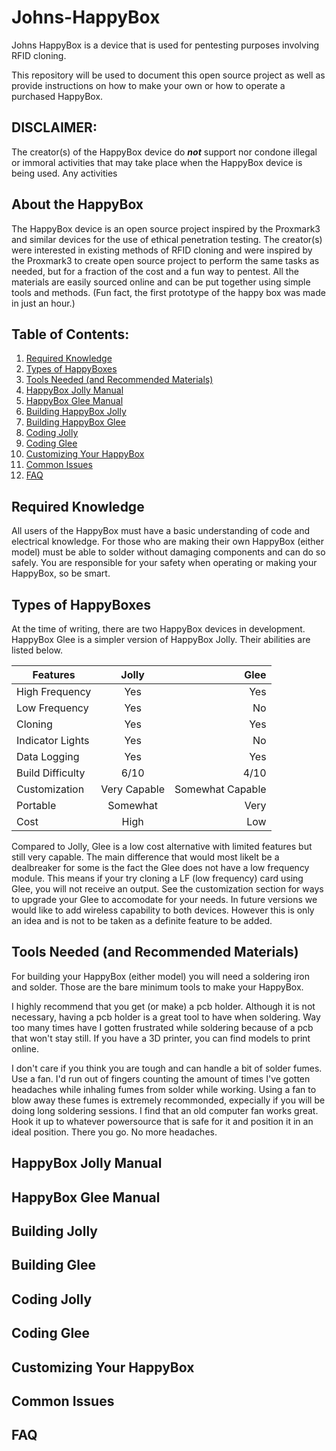 # Johns-HappyBox
Johns HappyBox is a device that is used for pentesting purposes involving RFID cloning.

This repository will be used to document this open source project as well as provide instructions on how to make your own or how to operate a purchased HappyBox.

## DISCLAIMER:
The creator(s) of the HappyBox device do ***not*** support nor condone illegal or immoral activities that may take place when the HappyBox device is being used. Any activities

## About the HappyBox

The HappyBox device is an open source project inspired by the Proxmark3 and similar devices for the use of ethical penetration testing. The creator(s) were interested in existing methods of RFID cloning and were inspired by the Proxmark3 to create open source project to perform the same tasks as needed, but for a fraction of the cost and a fun way to pentest. All the materials are easily sourced online and can be put together using simple tools and methods. (Fun fact, the first prototype of the happy box was made in just an hour.)

## Table of Contents:

1. [Required Knowledge](https://github.com/JohnathanAlonzo/Johns-HappyBox/blob/main/README.md#required-knowledge)
2. [Types of HappyBoxes](https://github.com/JohnathanAlonzo/Johns-HappyBox/blob/main/README.md#types-of-happyboxs)
3. [Tools Needed (and Recommended Materials)](https://github.com/JohnathanAlonzo/Johns-HappyBox/blob/main/README.md#tools-needed-and-recommended-materials)
4. [HappyBox Jolly Manual](https://github.com/JohnathanAlonzo/Johns-HappyBox/blob/main/README.md#happybox-jolly-manual)
5. [HappyBox Glee Manual](https://github.com/JohnathanAlonzo/Johns-HappyBox/blob/main/README.md#happybox-glee-manual)
6. [Building HappyBox Jolly](https://github.com/JohnathanAlonzo/Johns-HappyBox/blob/main/README.md#building-jolly)
7. [Building HappyBox Glee](https://github.com/JohnathanAlonzo/Johns-HappyBox/blob/main/README.md#building-glee)
8. [Coding Jolly](https://github.com/JohnathanAlonzo/Johns-HappyBox/blob/main/README.md#coding-jolly)
9. [Coding Glee](https://github.com/JohnathanAlonzo/Johns-HappyBox/blob/main/README.md#coding-glee)
10. [Customizing Your HappyBox](https://github.com/JohnathanAlonzo/Johns-HappyBox/blob/main/README.md#customizing-your-happybox)
11. [Common Issues](https://github.com/JohnathanAlonzo/Johns-HappyBox/blob/main/README.md#common-issues)
12. [FAQ](https://github.com/JohnathanAlonzo/Johns-HappyBox/blob/main/README.md#faq)


## Required Knowledge

All users of the HappyBox must have a basic understanding of code and electrical knowledge. For those who are making their own HappyBox (either model) must be able to solder without damaging components and can do so safely. You are responsible for your safety when operating or making your HappyBox, so be smart.

## Types of HappyBoxes

At the time of writing, there are two HappyBox devices in development. HappyBox Glee is a simpler version of HappyBox Jolly. Their abilities are listed below.

| Features        | Jolly           | Glee  |
| ------------- |:-------------:| -----:|
| High Frequency      | Yes | Yes |
| Low Frequency      | Yes      |   No |
| Cloning | Yes      |    Yes |
| Indicator Lights      | Yes | No |
| Data Logging      | Yes      |   Yes |
| Build Difficulty | 6/10      |    4/10 |
| Customization      | Very Capable | Somewhat Capable |
| Portable      | Somewhat      |   Very |
| Cost | High      |    Low |

Compared to Jolly, Glee is a low cost alternative with limited features but still very capable. The main difference that would most likelt be a dealbreaker for some is the fact the Glee does not have a low frequency module. This means if your try cloning a LF (low frequency) card using Glee, you will not receive an output. See the customization section for ways to upgrade your Glee to accomodate for your needs. In future versions we would like to add wireless capability to both devices. However this is only an idea and is not to be taken as a definite feature to be added.

## Tools Needed (and Recommended Materials)

For building your HappyBox (either model) you will need a soldering iron and solder. Those are the bare minimum tools to make your HappyBox.

I highly recommend that you get (or make) a pcb holder. Although it is not necessary, having a pcb holder is a great tool to have when soldering. Way too many times have I gotten frustrated while soldering because of a pcb that won't stay still. If you have a 3D printer, you can find models to print online.

I don't care if you think you are tough and can handle a bit of solder fumes. Use a fan. I'd run out of fingers counting the amount of times I've gotten headaches while inhaling fumes from solder while working. Using a fan to blow away these fumes is extremely recommonded, expecially if you will be doing long soldering sessions. I find that an old computer fan works great. Hook it up to whatever powersource that is safe for it and position it in an ideal position. There you go. No more headaches.

## HappyBox Jolly Manual

## HappyBox Glee Manual

## Building Jolly

## Building Glee

## Coding Jolly

## Coding Glee

## Customizing Your HappyBox

## Common Issues

## FAQ




